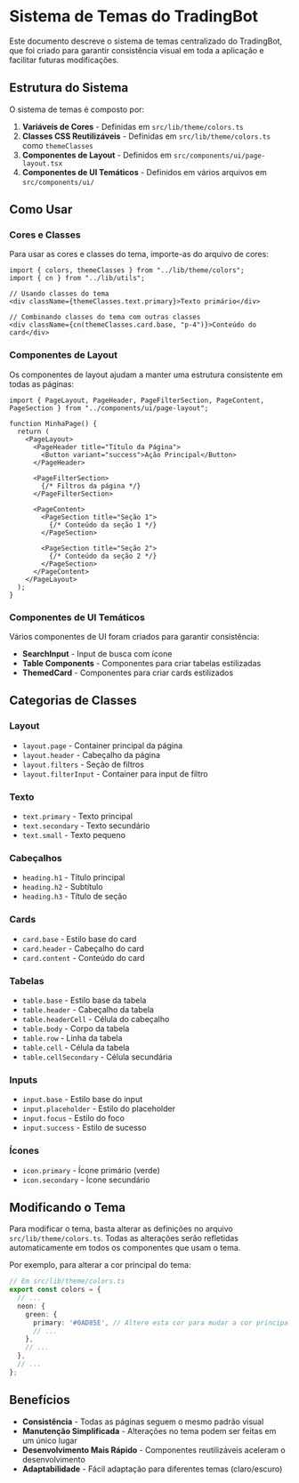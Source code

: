 # Sistema de Temas do TradingBot

Este documento descreve o sistema de temas centralizado do TradingBot, que foi criado para garantir consistência visual em toda a aplicação e facilitar futuras modificações.

## Estrutura do Sistema

O sistema de temas é composto por:

1. **Variáveis de Cores** - Definidas em `src/lib/theme/colors.ts`
2. **Classes CSS Reutilizáveis** - Definidas em `src/lib/theme/colors.ts` como `themeClasses`
3. **Componentes de Layout** - Definidos em `src/components/ui/page-layout.tsx`
4. **Componentes de UI Temáticos** - Definidos em vários arquivos em `src/components/ui/`

## Como Usar

### Cores e Classes

Para usar as cores e classes do tema, importe-as do arquivo de cores:

```tsx
import { colors, themeClasses } from "../lib/theme/colors";
import { cn } from "../lib/utils";

// Usando classes do tema
<div className={themeClasses.text.primary}>Texto primário</div>

// Combinando classes do tema com outras classes
<div className={cn(themeClasses.card.base, "p-4")}>Conteúdo do card</div>
```

### Componentes de Layout

Os componentes de layout ajudam a manter uma estrutura consistente em todas as páginas:

```tsx
import { PageLayout, PageHeader, PageFilterSection, PageContent, PageSection } from "../components/ui/page-layout";

function MinhaPage() {
  return (
    <PageLayout>
      <PageHeader title="Título da Página">
        <Button variant="success">Ação Principal</Button>
      </PageHeader>
      
      <PageFilterSection>
        {/* Filtros da página */}
      </PageFilterSection>
      
      <PageContent>
        <PageSection title="Seção 1">
          {/* Conteúdo da seção 1 */}
        </PageSection>
        
        <PageSection title="Seção 2">
          {/* Conteúdo da seção 2 */}
        </PageSection>
      </PageContent>
    </PageLayout>
  );
}
```

### Componentes de UI Temáticos

Vários componentes de UI foram criados para garantir consistência:

- **SearchInput** - Input de busca com ícone
- **Table Components** - Componentes para criar tabelas estilizadas
- **ThemedCard** - Componentes para criar cards estilizados

## Categorias de Classes

### Layout

- `layout.page` - Container principal da página
- `layout.header` - Cabeçalho da página
- `layout.filters` - Seção de filtros
- `layout.filterInput` - Container para input de filtro

### Texto

- `text.primary` - Texto principal
- `text.secondary` - Texto secundário
- `text.small` - Texto pequeno

### Cabeçalhos

- `heading.h1` - Título principal
- `heading.h2` - Subtítulo
- `heading.h3` - Título de seção

### Cards

- `card.base` - Estilo base do card
- `card.header` - Cabeçalho do card
- `card.content` - Conteúdo do card

### Tabelas

- `table.base` - Estilo base da tabela
- `table.header` - Cabeçalho da tabela
- `table.headerCell` - Célula do cabeçalho
- `table.body` - Corpo da tabela
- `table.row` - Linha da tabela
- `table.cell` - Célula da tabela
- `table.cellSecondary` - Célula secundária

### Inputs

- `input.base` - Estilo base do input
- `input.placeholder` - Estilo do placeholder
- `input.focus` - Estilo do foco
- `input.success` - Estilo de sucesso

### Ícones

- `icon.primary` - Ícone primário (verde)
- `icon.secondary` - Ícone secundário

## Modificando o Tema

Para modificar o tema, basta alterar as definições no arquivo `src/lib/theme/colors.ts`. Todas as alterações serão refletidas automaticamente em todos os componentes que usam o tema.

Por exemplo, para alterar a cor principal do tema:

```ts
// Em src/lib/theme/colors.ts
export const colors = {
  // ...
  neon: {
    green: {
      primary: '#0AD85E', // Altere esta cor para mudar a cor principal do tema
      // ...
    },
    // ...
  },
  // ...
};
```

## Benefícios

- **Consistência** - Todas as páginas seguem o mesmo padrão visual
- **Manutenção Simplificada** - Alterações no tema podem ser feitas em um único lugar
- **Desenvolvimento Mais Rápido** - Componentes reutilizáveis aceleram o desenvolvimento
- **Adaptabilidade** - Fácil adaptação para diferentes temas (claro/escuro)